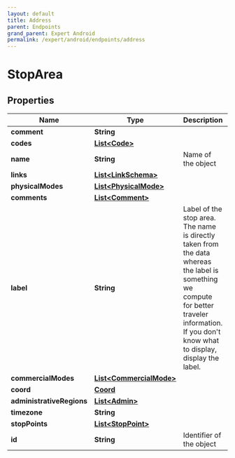 ```yaml
---
layout: default
title: Address
parent: Endpoints
grand_parent: Expert Android
permalink: /expert/android/endpoints/address
---
```


# StopArea

## Properties
Name | Type | Description | Notes
------------ | ------------- | ------------- | -------------
**comment** | **String** |  |  [optional]
**codes** | [**List&lt;Code&gt;**](Code.md) |  |  [optional]
**name** | **String** | Name of the object | 
**links** | [**List&lt;LinkSchema&gt;**](LinkSchema.md) |  | 
**physicalModes** | [**List&lt;PhysicalMode&gt;**](PhysicalMode.md) |  |  [optional]
**comments** | [**List&lt;Comment&gt;**](Comment.md) |  |  [optional]
**label** | **String** |  Label of the stop area. The name is directly taken from the data whereas the label is  something we compute for better traveler information. If you don&#39;t know what to display, display the label.  |  [optional]
**commercialModes** | [**List&lt;CommercialMode&gt;**](CommercialMode.md) |  |  [optional]
**coord** | [**Coord**](Coord.md) |  |  [optional]
**administrativeRegions** | [**List&lt;Admin&gt;**](Admin.md) |  |  [optional]
**timezone** | **String** |  |  [optional]
**stopPoints** | [**List&lt;StopPoint&gt;**](StopPoint.md) |  |  [optional]
**id** | **String** | Identifier of the object | 



